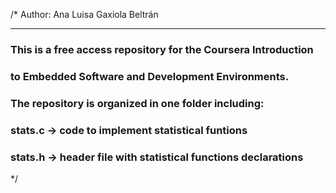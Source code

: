 /* Author: Ana Luisa Gaxiola Beltrán

************************************************
### This is a free access repository for the Coursera Introduction
### to Embedded Software and Development Environments.

### The repository is organized in one folder including:
###      stats.c -> code to implement statistical funtions
###      stats.h -> header file with statistical functions declarations
*/
